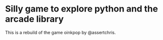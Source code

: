 # Silly game to explore python and the arcade library

This is a rebuild of the game oinkpop by @assertchris.
